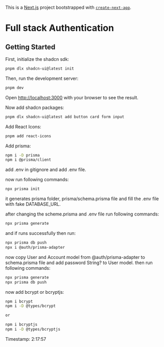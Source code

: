 This is a [Next.js](https://nextjs.org/) project bootstrapped with [`create-next-app`](https://github.com/vercel/next.js/tree/canary/packages/create-next-app).

# Full stack Authentication

## Getting Started

First, initialize the shadcn sdk:

```bash
pnpm dlx shadcn-ui@latest init
```

Then, run the development server:

```bash
pnpm dev
```
Open [http://localhost:3000](http://localhost:3000) with your browser to see the result.

Now add shadcn packages:

```bash
pnpm dlx shadcn-ui@latest add button card form input
```

Add React Icons:
```bash
pnpm add react-icons
```

Add prisma:
```bash
npm i -D prisma
npm i @prisma/client
```

add .env in gitignore and add .env file.

now run following commands:
```bash
npx prisma init
```
it generates prisma folder, prisma/schema.prisma file and fill the .env file with fake DATABASE_URL.

after changing the scheme.prisma and .env file run following commands:
```bash
npx prisma generate
```
and if runs successfully then run:
```bash
npx prisma db push
npx i @auth/prisma-adapter
```

now copy User and Account model from @auth/prisma-adapter to schema.prisma file and add   password      String?
to User model. then run following commands:
```bash
npx prisma generate
npx prisma db push
```


now add bcrypt or bcryptjs:
```bash
npm i bcrypt
npm i -D @types/bcrypt

or

npm i bcryptjs
npm i -D @types/bcryptjs

```


Timestamp: 2:17:57